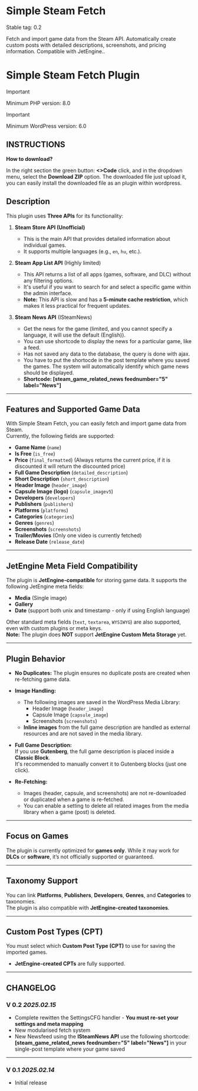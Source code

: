 # Simple Steam Fetch

Stable tag: 0.2

Fetch and import game data from the Steam API. Automatically create custom posts with detailed descriptions, screenshots, and pricing information. Compatible with JetEngine..

# Simple Steam Fetch Plugin

> [!IMPORTANT]
> Minimum PHP version: 8.0

> [!IMPORTANT]
> Minimum WordPress version: 6.0

## INSTRUCTIONS

**How to download?**

In the right section the green button: **<>Code** click, and in the dropdown menu, select the **Download ZIP** option. The downloaded file just upload it, you can easily install the downloaded file as an plugin within wordpress.

## Description

This plugin uses **Three APIs** for its functionality:

1. **Steam Store API (Unofficial)**

   - This is the main API that provides detailed information about individual games.
   - It supports multiple languages (e.g., `en`, `hu`, etc.).

2. **Steam App List API** (Highly limited)

   - This API returns a list of all apps (games, software, and DLC) without any filtering options.
   - It's useful if you want to search for and select a specific game within the admin interface.
   - **Note:** This API is slow and has a **5-minute cache restriction**, which makes it less practical for frequent updates.

3. **Steam News API** (ISteamNews)
   - Get the news for the game (limited, and you cannot specify a language, it will use the default (English)).
   - You can use shortcode to display the news for a particular game, like a feed.
   - Has not saved any data to the database, the query is done with ajax.
   - You have to put the shortocde in the post template where you saved the games. The system will automatically identify which game news should be displayed.
   - **Shortcode: [steam_game_related_news feednumber="5" label="News"]**

---

## Features and Supported Game Data

With Simple Steam Fetch, you can easily fetch and import game data from Steam.  
Currently, the following fields are supported:

- **Game Name** (`name`)
- **Is Free** (`is_free`)
- **Price** (`final_formatted`) (Always returns the current price, if it is discounted it will return the discounted price)
- **Full Game Description** (`detailed_description`)
- **Short Description** (`short_description`)
- **Header Image** (`header_image`)
- **Capsule Image (logo)** (`capsule_imagev5`)
- **Developers** (`developers`)
- **Publishers** (`publishers`)
- **Platforms** (`platforms`)
- **Categories** (`categories`)
- **Genres** (`genres`)
- **Screenshots** (`screenshots`)
- **Trailer/Movies** (Only one video is currently fetched)
- **Release Date** (`release_date`)

---

## JetEngine Meta Field Compatibility

The plugin is **JetEngine-compatible** for storing game data. It supports the following JetEngine meta fields:

- **Media** (Single image)
- **Gallery**
- **Date** (support both unix and timestamp - only if using English language)

Other standard meta fields (`text`, `textarea`, `WYSIWYG`) are also supported, even with custom plugins or meta keys.  
**Note:** The plugin does **NOT** support **JetEngine Custom Meta Storage** yet.

---

## Plugin Behavior

- **No Duplicates:** The plugin ensures no duplicate posts are created when re-fetching game data.
- **Image Handling:**
  - The following images are saved in the WordPress Media Library:
    - Header Image (`header_image`)
    - Capsule Image (`capsule_image`)
    - Screenshots (`screenshots`)
  - **Inline images** from the full game description are handled as external resources and are not saved in the media library.
- **Full Game Description:**  
  If you use **Gutenberg**, the full game description is placed inside a **Classic Block**.  
  It's recommended to manually convert it to Gutenberg blocks (just one click).

- **Re-Fetching:**
  - Images (header, capsule, and screenshots) are not re-downloaded or duplicated when a game is re-fetched.
  - You can enable a setting to delete all related images from the media library when a game (post) is deleted.

---

## Focus on Games

The plugin is currently optimized for **games only**. While it may work for **DLCs** or **software**, it’s not officially supported or guaranteed.

---

## Taxonomy Support

You can link **Platforms**, **Publishers**, **Developers**, **Genres**, and **Categories** to taxonomies.  
The plugin is also compatible with **JetEngine-created taxonomies**.

---

## Custom Post Types (CPT)

You must select which **Custom Post Type (CPT)** to use for saving the imported games.

- **JetEngine-created CPTs** are fully supported.

---

## CHANGELOG

### V 0.2 _2025.02.15_

- Complete rewitten the SettingsCFG handler - **You must re-set your settings and meta mapping**
- New modularised fetch system
- New Newsfeed using the **ISteamNews API** use the following shortcode: **[steam_game_related_news feednumber="5" label="News"]** in your single-post template where your game saved

---

### V 0.1 _2025.02.14_

- Initial release
